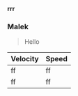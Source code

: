 **rrr**

### Malek
> Hello

| Velocity  | Speed  |
| ------------ | ------------ |
| ff  | ff  |
| ff | ff |
